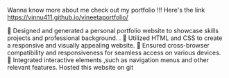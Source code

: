 Wanna know more about me
check out my portfolio !!!
Here's the link https://vinnu411.github.io/vineetaportfolio/

 Designed and generated a personal portfolio website to showcase skills projects and professional
background. .
 Utilized HTML and CSS to create a responsive and visually appealing website.
 Ensured cross-browser compatibility and responsiveness for seamless access on various devices.
 Integrated interactive elements ,such as navigation menus and other relevant features.
Hosted this website on git
